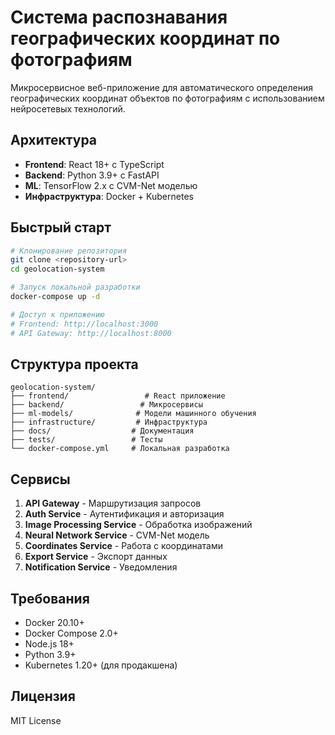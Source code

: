 # Система распознавания географических координат по фотографиям

Микросервисное веб-приложение для автоматического определения географических координат объектов по фотографиям с использованием нейросетевых технологий.

## Архитектура

- **Frontend**: React 18+ с TypeScript
- **Backend**: Python 3.9+ с FastAPI
- **ML**: TensorFlow 2.x с CVM-Net моделью
- **Инфраструктура**: Docker + Kubernetes

## Быстрый старт

```bash
# Клонирование репозитория
git clone <repository-url>
cd geolocation-system

# Запуск локальной разработки
docker-compose up -d

# Доступ к приложению
# Frontend: http://localhost:3000
# API Gateway: http://localhost:8000
```

## Структура проекта

```
geolocation-system/
├── frontend/                 # React приложение
├── backend/                 # Микросервисы
├── ml-models/              # Модели машинного обучения
├── infrastructure/         # Инфраструктура
├── docs/                  # Документация
├── tests/                 # Тесты
└── docker-compose.yml     # Локальная разработка
```

## Сервисы

1. **API Gateway** - Маршрутизация запросов
2. **Auth Service** - Аутентификация и авторизация
3. **Image Processing Service** - Обработка изображений
4. **Neural Network Service** - CVM-Net модель
5. **Coordinates Service** - Работа с координатами
6. **Export Service** - Экспорт данных
7. **Notification Service** - Уведомления

## Требования

- Docker 20.10+
- Docker Compose 2.0+
- Node.js 18+
- Python 3.9+
- Kubernetes 1.20+ (для продакшена)

## Лицензия

MIT License
